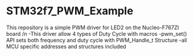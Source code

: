 # STM32f7_PWM_Example

This repository is a simple PWM driver for LED2 on the Nucleo-F767ZI board /n
  -This driver allow 4 types of Duty Cycle with macros
  -pwm_set() API sets both frequency and duty cycle with PWM_Handle_t Structure
  -all MCU specific addresses and structures included
